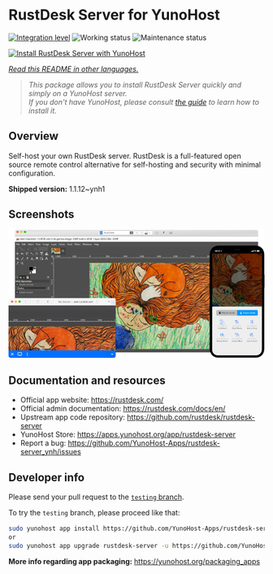 <!--
N.B.: This README was automatically generated by <https://github.com/YunoHost/apps/tree/master/tools/readme_generator>
It shall NOT be edited by hand.
-->

# RustDesk Server for YunoHost

[![Integration level](https://dash.yunohost.org/integration/rustdesk-server.svg)](https://ci-apps.yunohost.org/ci/apps/rustdesk-server/) ![Working status](https://ci-apps.yunohost.org/ci/badges/rustdesk-server.status.svg) ![Maintenance status](https://ci-apps.yunohost.org/ci/badges/rustdesk-server.maintain.svg)

[![Install RustDesk Server with YunoHost](https://install-app.yunohost.org/install-with-yunohost.svg)](https://install-app.yunohost.org/?app=rustdesk-server)

*[Read this README in other languages.](./ALL_README.md)*

> *This package allows you to install RustDesk Server quickly and simply on a YunoHost server.*  
> *If you don't have YunoHost, please consult [the guide](https://yunohost.org/install) to learn how to install it.*

## Overview

Self-host your own RustDesk server. RustDesk is a full-featured open source remote control alternative for self-hosting and security with minimal configuration.

**Shipped version:** 1.1.12~ynh1

## Screenshots

![Screenshot of RustDesk Server](./doc/screenshots/screenshot.png)

## Documentation and resources

- Official app website: <https://rustdesk.com/>
- Official admin documentation: <https://rustdesk.com/docs/en/>
- Upstream app code repository: <https://github.com/rustdesk/rustdesk-server>
- YunoHost Store: <https://apps.yunohost.org/app/rustdesk-server>
- Report a bug: <https://github.com/YunoHost-Apps/rustdesk-server_ynh/issues>

## Developer info

Please send your pull request to the [`testing` branch](https://github.com/YunoHost-Apps/rustdesk-server_ynh/tree/testing).

To try the `testing` branch, please proceed like that:

```bash
sudo yunohost app install https://github.com/YunoHost-Apps/rustdesk-server_ynh/tree/testing --debug
or
sudo yunohost app upgrade rustdesk-server -u https://github.com/YunoHost-Apps/rustdesk-server_ynh/tree/testing --debug
```

**More info regarding app packaging:** <https://yunohost.org/packaging_apps>
